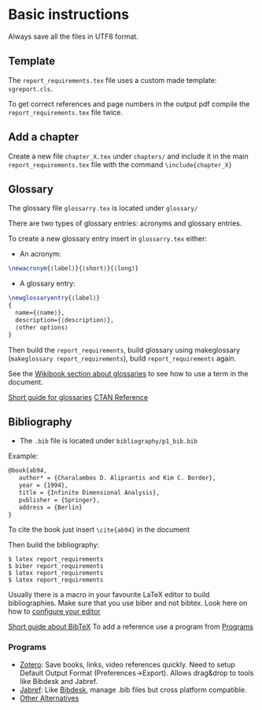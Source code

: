 # Basic instructions
Always save all the files in UTF8 format.

## Template
The `report_requirements.tex` file uses a custom made template: `sgreport.cls`.

To get correct references and page numbers in the output pdf compile the `report_requirements.tex` file twice.

## Add a chapter
Create a new file `chapter_X.tex` under `chapters/` and include it in the main `report_requirements.tex` file with the command `\include{chapter_X}`

## Glossary
The glossary file `glossarry.tex` is located under `glossary/`

There are two types of glossary entries: acronyms and glossary entries.

To create a new glossary entry insert in `glossarry.tex` either:

* An acronym:

```latex
\newacronym{⟨label⟩}{⟨short⟩}{⟨long⟩}
```

* A glossary entry:

```latex
\newglossaryentry{⟨label⟩} 
{ 
  name={⟨name⟩}, 
  description={⟨description⟩}, 
  ⟨other options⟩ 
}
```

Then build the `report_requirements`, build glossary using makeglossary (`makeglossary report_requirements`), build `report_requirements` again.

See the [Wikibook section about glossaries][WGL] to see how to use a term in the document. 

[Short guide for glossaries][GLG]
[CTAN Reference][CTAN-GL]

## Bibliography
* The `.bib` file is located under `bibliography/p1_bib.bib`

Example: 

```latex
@book{ab94,
   author* = {Charalambos D. Aliprantis and Kim C. Border},
   year = {1994},
   title = {Infinite Dimensional Analysis},
   publisher = {Springer},
   address = {Berlin}
}
```
To cite the book just insert `\cite{ab94}` in the document

Then build the bibliography:

```shell
$ latex report_requirements
$ biber report_requirements
$ latex report_requirements
$ latex report_requirements
```
Usually there is a macro in your favourite LaTeX editor to build bibliographies. Make sure that you use biber and not bibtex. Look here on how to [configure your editor][COE]
 
[Short guide about BibTeX][SGB]
To add a reference use a program from [Programs](#programs)

### Programs
* [Zotero][ZTO]: Save books, links, video references quickly. Need to setup Default Output Format (Preferences->Export). Allows drag&drop to tools like Bibdesk and Jabref.
* [Jabref][JBF]: Like [Bibdesk][BD], manage .bib files but cross platform compatible.
* [Other Alternatives][OT]

[BD]:http://bibdesk.sourceforge.net
[CTAN-GL]:http://ctan.sharelatex.com/tex-archive/macros/latex/contrib/glossaries/glossariesbegin.html#sec:defterm
[COE]:http://tex.stackexchange.com/questions/154751/biblatex-with-biber-configuring-my-editor-to-avoid-undefined-citations
[GLG]:https://philmikejones.wordpress.com/2015/02/27/glossary-acronyms-latex/
[JBF]:http://www.jabref.org
[OT]:http://mactex-wiki.tug.org/wiki/index.php?title=GUI_Tools#Bibliographies
[SGB]:https://www.economics.utoronto.ca/osborne/latex/BIBTEX.HTM
[WGL]:https://en.wikibooks.org/wiki/LaTeX/Glossary#Using_defined_terms
[ZTO]:https://www.zotero.org
